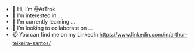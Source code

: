 - 👋 Hi, I’m @ArTrok
- 👀 I’m interested in ...
- 🌱 I’m currently learning ...
- 💞️ I’m looking to collaborate on ...
- 📫 You can find me on my LinkedIn https://www.linkedin.com/in/arthur-teixeira-santos/

<!---
ArTrok/ArTrok is a ✨ special ✨ repository because its `README.md` (this file) appears on your GitHub profile.
You can click the Preview link to take a look at your changes.
--->
